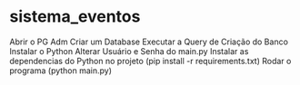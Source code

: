 # sistema_eventos

Abrir o PG Adm
Criar um Database
Executar a Query de Criação do Banco
Instalar o Python
Alterar Usuário e Senha do main.py
Instalar as dependencias do Python no projeto (pip install -r requirements.txt)
Rodar o programa (python main.py)
